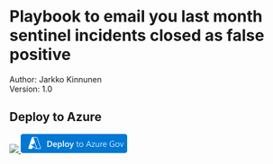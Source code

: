 # Playbook to email you last month sentinel incidents closed as false positive

Author: Jarkko Kinnunen  <br />
Version: 1.0

## Deploy to Azure
<a href="https://portal.azure.com/#create/Microsoft.Template/uri/https%3A%2F%2Fraw.githubusercontent.com%2FAzure%2FAzure-Sentinel%2Fmaster%2FPlaybooks%2FADX-Health-Playbook%2Fazuredeploy.json" target="_blank">
    <img src="https://aka.ms/deploytoazurebutton""/>
</a>
<a href="https://portal.azure.us/#create/Microsoft.Template/uri/https://github.com/Jaekk0/Sentinel/blob/9830e6de1090aa1bd18607e14173e84069ac36e6/Playbooks/lastmonthincidents-closed-falsepositive/azuredeploy.json" target="_blank">
<img src="https://raw.githubusercontent.com/Azure/azure-quickstart-templates/master/1-CONTRIBUTION-GUIDE/images/deploytoazuregov.png"/>
</a>                                                                                                                      
       
